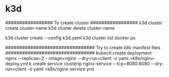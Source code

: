 # k3d
#################
To create cluster
#################
k3d cluster create cluster-name
k3d cluster delete cluster-name

k3d cluster create --config k3d.yaml
k3d cluster list
docker ps

################################
Try to create k8s manifest files
################################
kubectl create deployment nginx --replicas=2 --image=nginx --dry-run=client -o yaml >k8s/nginx-deploy.yml
k create service clusterip nginx-service --tcp=8080:8080 --dry-run=client -o yaml >k8s/nginx-service.yml

